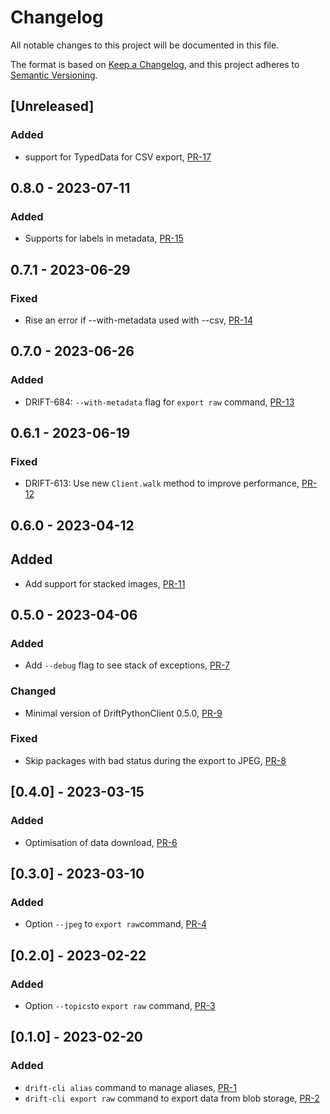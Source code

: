 # Changelog

All notable changes to this project will be documented in this file.

The format is based on [Keep a Changelog](https://keepachangelog.com/en/1.0.0/),
and this project adheres to [Semantic Versioning](https://semver.org/spec/v2.0.0.html).

## [Unreleased]

### Added

- support for TypedData for CSV export, [PR-17](https://github.com/panda-official/DriftCLI/pull/17)

## 0.8.0 - 2023-07-11

### Added

- Supports for labels in metadata, [PR-15](https://github.com/panda-official/DriftCLI/pull/15)

## 0.7.1 - 2023-06-29

### Fixed

- Rise an error if --with-metadata used with --csv, [PR-14](https://github.com/panda-official/DriftCLI/pull/14)

## 0.7.0 - 2023-06-26

### Added

- DRIFT-684: `--with-metadata` flag for `export raw` command, [PR-13](https://github.com/panda-official/DriftCLI/pull/13)

## 0.6.1 - 2023-06-19

### Fixed

- DRIFT-613: Use new `Client.walk` method to improve performance, [PR-12](https://github.com/panda-official/DriftCLI/pull/12)

## 0.6.0 - 2023-04-12

## Added

- Add support for stacked images, [PR-11](https://github.com/panda-official/DriftCLI/pull/11)

## 0.5.0 - 2023-04-06

### Added

- Add `--debug` flag to see stack of exceptions, [PR-7](https://github.com/panda-official/DriftCLI/pull/7)

### Changed

- Minimal version of DriftPythonClient 0.5.0, [PR-9](https://github.com/panda-official/DriftCLI/pull/9)

### Fixed

- Skip packages with bad status during the export to JPEG, [PR-8](https://github.com/panda-official/DriftCLI/pull/8)

## [0.4.0] - 2023-03-15

### Added

- Optimisation of data download, [PR-6](https://github.com/panda-official/DriftCLI/pull/6)

## [0.3.0] - 2023-03-10

### Added

- Option `--jpeg` to `export raw`command, [PR-4](https://github.com/panda-official/DriftCLI/pull/4)

## [0.2.0] - 2023-02-22

### Added

- Option `--topics`to `export raw` command, [PR-3](https://github.com/panda-official/DriftCLI/pull/3)

## [0.1.0] - 2023-02-20

### Added

- `drift-cli alias` command to manage aliases, [PR-1](https://github.com/panda-official/DriftCLI/pull/1)
- `drift-cli export raw` command to export data from blob
  storage, [PR-2](https://github.com/panda-official/DriftCLI/pull/2)
